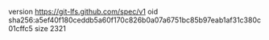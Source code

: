 version https://git-lfs.github.com/spec/v1
oid sha256:a5ef40f180ceddb5a60f170c826b0a07a6751bc85b97eab1af31c380c01cffc5
size 2321
